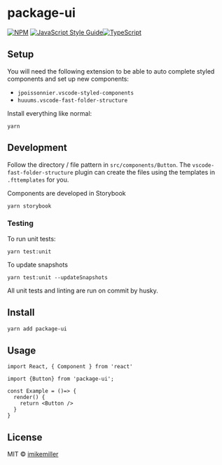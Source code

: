 # package-ui

[![NPM](https://img.shields.io/npm/v/package-ui.svg)](https://www.npmjs.com/package/package-ui) [![JavaScript Style Guide](https://img.shields.io/badge/code_style-standard-brightgreen.svg)](https://standardjs.com)[![TypeScript](https://badges.frapsoft.com/typescript/code/typescript.svg?v=101)](https://github.com/ellerbrock/typescript-badges/)

## Setup

You will need the following extension to be able to auto complete styled components and set up new components:
* `jpoissonnier.vscode-styled-components`
* `huuums.vscode-fast-folder-structure`

Install everything like normal:

```
yarn
```

## Development

Follow the directory / file pattern in `src/components/Button`. The `vscode-fast-folder-structure` plugin can create the files using the templates in `.fttemplates` for you. 

Components are developed in Storybook

```
yarn storybook
``` 

### Testing
To run unit tests:

```
yarn test:unit
```

To update snapshots
```
yarn test:unit --updateSnapshots
```

All unit tests and linting are run on commit by husky.

## Install

```bash
yarn add package-ui
```

## Usage

```tsx
import React, { Component } from 'react'

import {Button} from 'package-ui';

const Example = ()=> {
  render() {
    return <Button />
  }
}
```

## License

MIT © [imikemiller](https://github.com/imikemiller)

